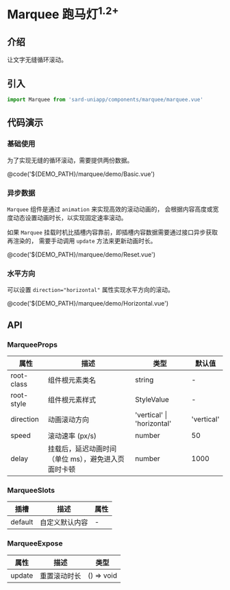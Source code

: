 # Marquee 跑马灯<sup>1.2+</sup>

## 介绍

让文字无缝循环滚动。

## 引入

```ts
import Marquee from 'sard-uniapp/components/marquee/marquee.vue'
```

## 代码演示

### 基础使用

为了实现无缝的循环滚动，需要提供两份数据。

@code('${DEMO_PATH}/marquee/demo/Basic.vue')

### 异步数据

`Marquee` 组件是通过 `animation` 来实现高效的滚动动画的，
会根据内容高度或宽度动态设置动画时长，以实现固定速率滚动。

如果 `Marquee` 挂载时机比插槽内容靠前，即插槽内容数据需要通过接口异步获取再渲染的，
需要手动调用 `update` 方法来更新动画时长。

@code('${DEMO_PATH}/marquee/demo/Reset.vue')

### 水平方向

可以设置 `direction="horizontal"` 属性实现水平方向的滚动。

@code('${DEMO_PATH}/marquee/demo/Horizontal.vue')

## API

### MarqueeProps

| 属性       | 描述                                                | 类型                       | 默认值     |
| ---------- | --------------------------------------------------- | -------------------------- | ---------- |
| root-class | 组件根元素类名                                      | string                     | -          |
| root-style | 组件根元素样式                                      | StyleValue                 | -          |
| direction  | 动画滚动方向                                        | 'vertical' \| 'horizontal' | 'vertical' |
| speed      | 滚动速率 (px/s)                                     | number                     | 50         |
| delay      | 挂载后，延迟动画时间（单位 ms），避免进入页面时卡顿 | number                     | 1000       |

### MarqueeSlots

| 插槽    | 描述           | 属性 |
| ------- | -------------- | ---- |
| default | 自定义默认内容 | -    |

### MarqueeExpose

| 属性   | 描述         | 类型       |
| ------ | ------------ | ---------- |
| update | 重置滚动时长 | () => void |
